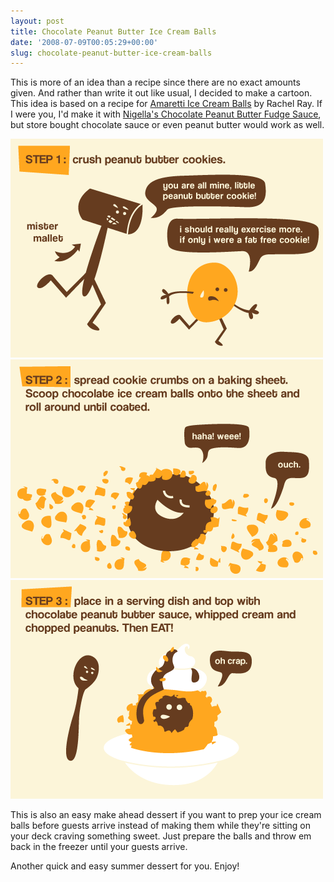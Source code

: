 ```yaml
---
layout: post
title: Chocolate Peanut Butter Ice Cream Balls
date: '2008-07-09T00:05:29+00:00'
slug: chocolate-peanut-butter-ice-cream-balls
---
```

This is more of an idea than a recipe since there are no exact amounts given. And rather than write it out like usual, I decided to make a cartoon. This idea is based on a recipe for <a href="http://www.foodnetwork.com/food/recipes/recipe/0,,FOOD_9936_75153,00.html">Amaretti Ice Cream Balls</a> by Rachel Ray. If I were you, I'd make it with <a href="http://www.cpbgallery.com/2008/03/21/nigella-lawsons-chocolate-peanut-butter-fudge-sundae/">Nigella's Chocolate Peanut Butter Fudge Sauce</a>, but store bought chocolate sauce or even peanut butter would work as well. 

<img src='images/uploads/2008/07/step_one.gif' alt='step one' class="yellowborder" />

<img src='images/uploads/2008/07/step_two.gif' alt='step two' class="yellowborder" />

<img src='images/uploads/2008/07/step_three.gif' alt='step three' class="yellowborder" />

This is also an easy make ahead dessert if you want to prep your ice cream balls before guests arrive instead of making them while they're sitting on your deck craving something sweet. Just prepare the balls and throw em back in the freezer until your guests arrive. 

Another quick and easy summer dessert for you. Enjoy!
